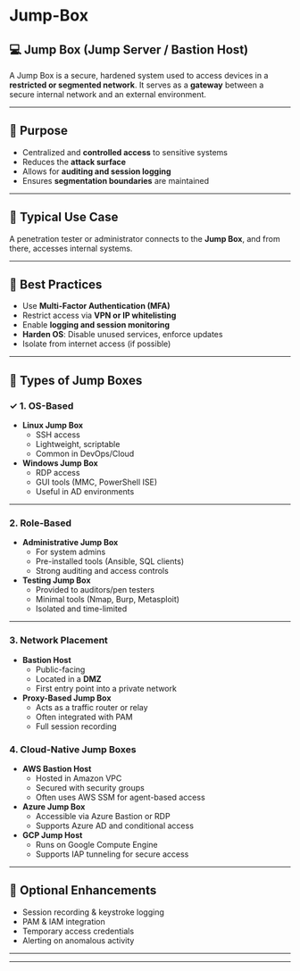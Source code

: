 # Jump-Box
## 💻 Jump Box (Jump Server / Bastion Host)
A Jump Box is a secure, hardened system used to access devices in a **restricted or segmented network**. It serves as a **gateway** between a secure internal network and an external environment.
***
## 🔐 Purpose
* Centralized and **controlled access** to sensitive systems
* Reduces the **attack surface**
* Allows for **auditing and session logging**
* Ensures **segmentation boundaries** are maintained
***
## 📌 Typical Use Case
A penetration tester or administrator connects to the **Jump Box**, and from there, accesses internal systems.
***
## 🔧 Best Practices
* Use **Multi-Factor Authentication (MFA)**
* Restrict access via **VPN or IP whitelisting**
* Enable **logging and session monitoring**
* **Harden OS**: Disable unused services, enforce updates
* Isolate from internet access (if possible)
***
## 💠 Types of Jump Boxes
### ✓ 1. OS-Based
* **Linux Jump Box**
  * SSH access
  * Lightweight, scriptable
  * Common in DevOps/Cloud
* **Windows Jump Box**
  * RDP access
  * GUI tools (MMC, PowerShell ISE)
  * Useful in AD environments
***
### 2. Role-Based
* **Administrative Jump Box**
  * For system admins
  * Pre-installed tools (Ansible, SQL clients)
  * Strong auditing and access controls
* **Testing Jump Box**
  * Provided to auditors/pen testers
  * Minimal tools (Nmap, Burp, Metasploit)
  * Isolated and time-limited
***
### 3. Network Placement
* **Bastion Host**
  * Public-facing
  * Located in a **DMZ**
  * First entry point into a private network
* **Proxy-Based Jump Box**
  * Acts as a traffic router or relay
  * Often integrated with PAM
  * Full session recording
### 4. Cloud-Native Jump Boxes
* **AWS Bastion Host**
  * Hosted in Amazon VPC
  * Secured with security groups
  * Often uses AWS SSM for agent-based access
* **Azure Jump Box**
  * Accessible via Azure Bastion or RDP
  * Supports Azure AD and conditional access
* **GCP Jump Host**
  * Runs on Google Compute Engine
  * Supports IAP tunneling for secure access
***
## 🔐 Optional Enhancements
* Session recording & keystroke logging
* PAM & IAM integration
* Temporary access credentials
* Alerting on anomalous activity

---
---
